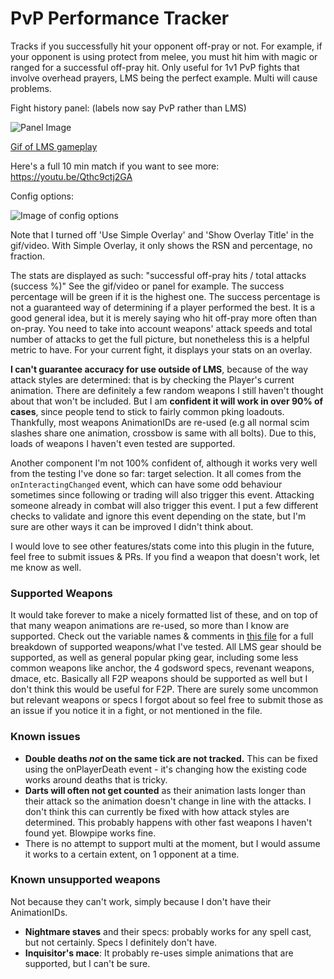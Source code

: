 # PvP Performance Tracker

Tracks if you successfully hit your opponent off-pray or not. For example, if your opponent is using protect from melee, you must hit him with magic or ranged for a successful off-pray hit. Only useful for 1v1 PvP fights that involve overhead prayers, LMS being the perfect example. Multi will cause problems.

Fight history panel: (labels now say PvP rather than LMS)

![Panel Image](https://i.imgur.com/jGpayTj.png)


[Gif of LMS gameplay](https://gfycat.com/LittleCompleteGannet)

Here's a full 10 min match if you want to see more: https://youtu.be/Qthc9ctj2GA

Config options:

![Image of config options](https://i.imgur.com/H4qqJJA.png)

Note that I turned off 'Use Simple Overlay' and 'Show Overlay Title' in the gif/video. With Simple Overlay, it only shows the RSN and percentage, no fraction.

The stats are displayed as such: "successful off-pray hits / total attacks (success %)" See the gif/video or panel for example. The success percentage will be green if it is the highest one. The success percentage is not a guaranteed way of determining if a player performed the best. It is a good general idea, but it is merely saying who hit off-pray more often than on-pray. You need to take into account weapons' attack speeds and total number of attacks to get the full picture, but nonetheless this is a helpful metric to have. For your current fight, it displays your stats on an overlay.

**I can't guarantee accuracy for use outside of LMS**, because of the way attack styles are determined: that is by checking the Player's current animation. There are definitely a few random weapons I still haven't thought about that won't be included. But I am **confident it will work in over 90% of cases**, since people tend to stick to fairly common pking loadouts. Thankfully, most weapons AnimationIDs are re-used (e.g all normal scim slashes share one animation, crossbow is same with all bolts). Due to this, loads of weapons I haven't even tested are supported.

Another component I'm not 100% confident of, although it works very well from the testing I've done so far: target selection. It all comes from the `onInteractingChanged` event, which can have some odd behaviour sometimes since following or trading will also trigger this event. Attacking someone already in combat will also trigger this event. I put a few different checks to validate and ignore this event depending on the state, but I'm sure are other ways it can be improved I didn't think about.

I would love to see other features/stats come into this plugin in the future, feel free to submit issues & PRs. If you find a weapon that doesn't work, let me know as well.

### Supported Weapons
It would take forever to make a nicely formatted list of these, and on top of that many weapon animations are re-used, so more than I know are supported. Check out the variable names & comments in [this file](https://github.com/Matsyir/pvp-performance-tracker/blob/master/src/main/java/com/pvpperformancetracker/AnimationID.java) for a full breakdown of supported weapons/what I've tested. All LMS gear should be supported, as well as general popular pking gear, including some less common weapons like anchor, the 4 godsword specs, revenant weapons, dmace, etc. Basically all F2P weapons should be supported as well but I don't think this would be useful for F2P. There are surely some uncommon but relevant weapons or specs I forgot about so feel free to submit those as an issue if you notice it in a fight, or not mentioned in the file.

### Known issues
- **Double deaths *not* on the same tick are not tracked.** This can be fixed using the onPlayerDeath event - it's changing how the existing code works around deaths that is tricky.  
- **Darts will often not get counted** as their animation lasts longer than their attack so the animation doesn't change in line with the attacks. I don't think this can currently be fixed with how attack styles are determined. This probably happens with other fast weapons I haven't found yet. Blowpipe works fine.
- There is no attempt to support multi at the moment, but I would assume it works to a certain extent, on 1 opponent at a time.

### Known unsupported weapons
Not because they can't work, simply because I don't have their AnimationIDs.
- **Nightmare staves** and their specs: probably works for any spell cast, but not certainly. Specs I definitely don't have.
- **Inquisitor's mace**: It probably re-uses simple animations that are supported, but I can't be sure.
